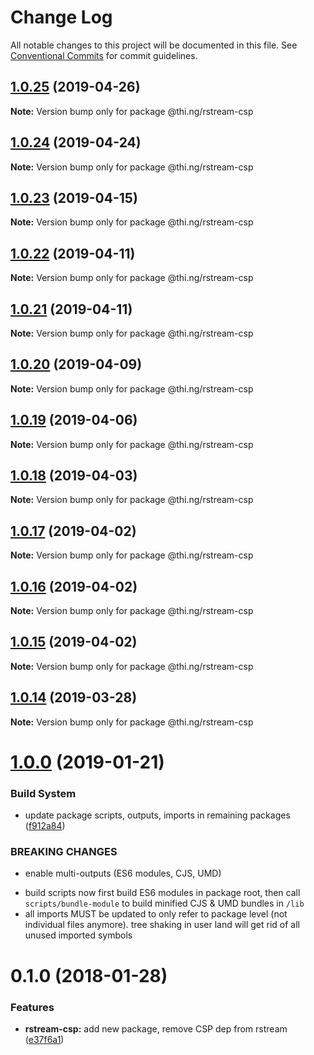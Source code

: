 # Change Log

All notable changes to this project will be documented in this file.
See [Conventional Commits](https://conventionalcommits.org) for commit guidelines.

## [1.0.25](https://github.com/thi-ng/umbrella/compare/@thi.ng/rstream-csp@1.0.24...@thi.ng/rstream-csp@1.0.25) (2019-04-26)

**Note:** Version bump only for package @thi.ng/rstream-csp





## [1.0.24](https://github.com/thi-ng/umbrella/compare/@thi.ng/rstream-csp@1.0.23...@thi.ng/rstream-csp@1.0.24) (2019-04-24)

**Note:** Version bump only for package @thi.ng/rstream-csp





## [1.0.23](https://github.com/thi-ng/umbrella/compare/@thi.ng/rstream-csp@1.0.22...@thi.ng/rstream-csp@1.0.23) (2019-04-15)

**Note:** Version bump only for package @thi.ng/rstream-csp





## [1.0.22](https://github.com/thi-ng/umbrella/compare/@thi.ng/rstream-csp@1.0.21...@thi.ng/rstream-csp@1.0.22) (2019-04-11)

**Note:** Version bump only for package @thi.ng/rstream-csp





## [1.0.21](https://github.com/thi-ng/umbrella/compare/@thi.ng/rstream-csp@1.0.20...@thi.ng/rstream-csp@1.0.21) (2019-04-11)

**Note:** Version bump only for package @thi.ng/rstream-csp





## [1.0.20](https://github.com/thi-ng/umbrella/compare/@thi.ng/rstream-csp@1.0.19...@thi.ng/rstream-csp@1.0.20) (2019-04-09)

**Note:** Version bump only for package @thi.ng/rstream-csp





## [1.0.19](https://github.com/thi-ng/umbrella/compare/@thi.ng/rstream-csp@1.0.18...@thi.ng/rstream-csp@1.0.19) (2019-04-06)

**Note:** Version bump only for package @thi.ng/rstream-csp





## [1.0.18](https://github.com/thi-ng/umbrella/compare/@thi.ng/rstream-csp@1.0.17...@thi.ng/rstream-csp@1.0.18) (2019-04-03)

**Note:** Version bump only for package @thi.ng/rstream-csp





## [1.0.17](https://github.com/thi-ng/umbrella/compare/@thi.ng/rstream-csp@1.0.16...@thi.ng/rstream-csp@1.0.17) (2019-04-02)

**Note:** Version bump only for package @thi.ng/rstream-csp





## [1.0.16](https://github.com/thi-ng/umbrella/compare/@thi.ng/rstream-csp@1.0.15...@thi.ng/rstream-csp@1.0.16) (2019-04-02)

**Note:** Version bump only for package @thi.ng/rstream-csp





## [1.0.15](https://github.com/thi-ng/umbrella/compare/@thi.ng/rstream-csp@1.0.14...@thi.ng/rstream-csp@1.0.15) (2019-04-02)

**Note:** Version bump only for package @thi.ng/rstream-csp





## [1.0.14](https://github.com/thi-ng/umbrella/compare/@thi.ng/rstream-csp@1.0.13...@thi.ng/rstream-csp@1.0.14) (2019-03-28)

**Note:** Version bump only for package @thi.ng/rstream-csp







# [1.0.0](https://github.com/thi-ng/umbrella/compare/@thi.ng/rstream-csp@0.1.125...@thi.ng/rstream-csp@1.0.0) (2019-01-21)


### Build System

* update package scripts, outputs, imports in remaining packages ([f912a84](https://github.com/thi-ng/umbrella/commit/f912a84))


### BREAKING CHANGES

* enable multi-outputs (ES6 modules, CJS, UMD)

- build scripts now first build ES6 modules in package root, then call
  `scripts/bundle-module` to build minified CJS & UMD bundles in `/lib`
- all imports MUST be updated to only refer to package level
  (not individual files anymore). tree shaking in user land will get rid of
  all unused imported symbols


<a name="0.1.0"></a>
# 0.1.0 (2018-01-28)


### Features

* **rstream-csp:** add new package, remove CSP dep from rstream ([e37f6a1](https://github.com/thi-ng/umbrella/commit/e37f6a1))
